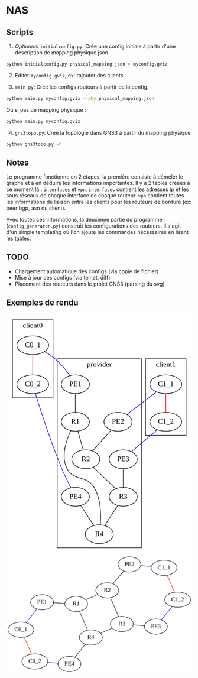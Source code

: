 # NAS

## Scripts

1. *Optionnel* `initialconfig.py`: Crée une config initiale à partir d'une description de mapping physique json.

```sh
python initialconfig.py physical_mapping.json > myconfig.gviz
```

2. Editer `myconfig.gviz`, ex: rajouter des clients

3. `main.py`: Crée les configs routeurs à partir de la config.

```sh
python main.py myconfig.gviz --phy physical_mapping.json
```

Ou si pas de mapping physique :

```sh
python main.py myconfig.gviz 
```

4. `gns3topo.py`: Crée la topologie dans GNS3 à partir du mapping physique.

```sh
python gns3topo.py -h
```

## Notes

Le programme fonctionne en 2 étapes, la première consiste à déméler le graphe et à en déduire les informations importantes.
Il y a 2 tables créées à ce moment là : `interfaces` et `vpn`.
`interfaces` contient les adresses ip et les sous réseaux de chaque interface de chaque routeur.
`vpn` contient toutes les informations de liaison entre les clients pour les routeurs de bordure (ex: peer bgp, asn du client).

Avec toutes ces informations, la deuxième partie du programme (`config_generator.py`) construit les configurations des routeurs.
Il s'agit d'un simple templating où l'on ajoute les commandes nécessaires en lisant les tables.

## TODO

- Chargement automatique des configs (via copie de fichier)
- Mise à jour des configs (via telnet, diff)
- Placement des routeurs dans le projet GNS3 (parsing du svg)

## Exemples de rendu

![rendered topology (cluster)](rendered_cluster.svg)
![rendered topology (neato)](rendered_neato.svg)

